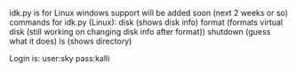 idk.py is for Linux
windows support will be added soon (next 2 weeks or so)
commands for idk.py (Linux):
disk (shows disk info)
format (formats virtual disk (still working on changing disk info after format))
shutdown (guess what it does)
ls (shows directory)


Login is: user:sky pass:kalli
